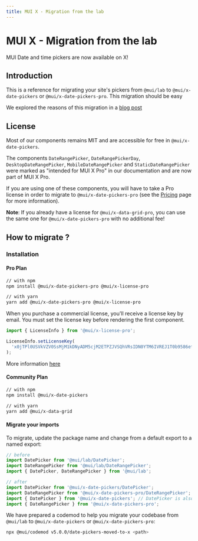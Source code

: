 ```yaml
---
title: MUI X - Migration from the lab
---
```


# MUI X - Migration from the lab

<p class="description">MUI Date and time pickers are now available on X!</p>

## Introduction

This is a reference for migrating your site's pickers from `@mui/lab` to `@mui/x-date-pickers` or `@mui/x-date-pickers-pro`.
This migration should be easy

We explored the reasons of this migration in a [blog post](https://mui.com/blog/lab-date-pickers-to-mui-x/)

## License

Most of our components remains MIT and are accessible for free in `@mui/x-date-pickers`.

The components `DateRangePicker`, `DateRangePickerDay`, `DesktopDateRangePicker`, `MobileDateRangePicker` and `StaticDateRangePicker`
were marked as "intended for MUI X Pro" in our documentation and are now part of MUI X Pro.

If you are using one of these components, you will have to take a Pro license in order to migrate to `@mui/x-date-pickers-pro` (see the [Pricing](https://mui.com/pricing/) page for more information).

**Note**: If you already have a license for `@mui/x-data-grid-pro`, you can use the same one for `@mui/x-date-pickers-pro` with no additional fee!

## How to migrate ?

### Installation

#### Pro Plan

```sh
// with npm
npm install @mui/x-date-pickers-pro @mui/x-license-pro

// with yarn
yarn add @mui/x-date-pickers-pro @mui/x-license-pro
```

When you purchase a commercial license, you'll receive a license key by email.
You must set the license key before rendering the first component.

```jsx
import { LicenseInfo } from '@mui/x-license-pro';

LicenseInfo.setLicenseKey(
  'x0jTPl0USVkVZV0SsMjM1kDNyADM5cjM2ETPZJVSQhVRsIDN0YTM6IVREJ1T0b9586ef25c9853decfa7709eee27a1e',
);
```

More information [here](/x/advanced-components/#license-key-installation)

#### Community Plan

```sh
// with npm
npm install @mui/x-date-pickers

// with yarn
yarn add @mui/x-data-grid
```

#### Migrate your imports

To migrate, update the package name and change from a default export to a named export:

```ts
// before
import DatePicker from '@mui/lab/DatePicker';
import DateRangePicker from '@mui/lab/DateRangePicker';
import { DatePicker, DateRangePicker } from '@mui/lab';

// after
import DatePicker from '@mui/x-date-pickers/DatePicker';
import DateRangePicker from '@mui/x-date-pickers-pro/DateRangePicker';
import { DatePicker } from '@mui/x-date-pickers'; // DatePicker is also available in `@mui/x-date-pickers-pro`
import { DateRangePicker } from '@mui/x-date-pickers-pro';
```

We have prepared a codemod to help you migrate your codebase from `@mui/lab` to `@mui/x-date-pickers` or `@mui/x-date-pickers-pro`:

```sh
npx @mui/codemod v5.0.0/date-pickers-moved-to-x <path>
```
